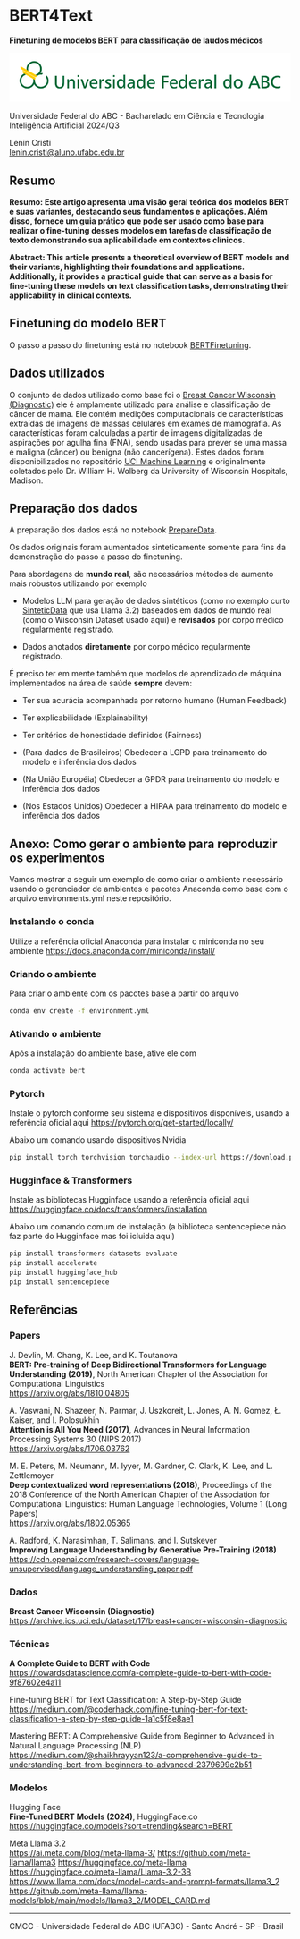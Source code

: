 # BERT4Text

**Finetuning de modelos BERT para classificação de laudos médicos**

![UFABC Logo](assets/logotipo-ufabc-extenso.png)

Universidade Federal do ABC - Bacharelado em Ciência e Tecnologia<br />
Inteligência Artificial 2024/Q3

Lenin Cristi<br />
lenin.cristi@aluno.ufabc.edu.br

## Resumo

**Resumo: Este artigo apresenta uma visão geral teórica dos modelos BERT e suas variantes, destacando seus fundamentos e aplicações. Além disso, fornece um guia prático que pode ser usado como base para realizar o fine-tuning desses modelos em tarefas de classificação de texto demonstrando sua aplicabilidade em contextos clínicos.**

**Abstract: This article presents a theoretical overview of BERT models and their variants, highlighting their foundations and applications. Additionally, it provides a practical guide that can serve as a basis for fine-tuning these models on text classification tasks, demonstrating their applicability in clinical contexts.**

## Finetuning do modelo BERT

O passo a passo do finetuning está no notebook [BERTFinetuning](BERTFinetuning.ipynb).

## Dados utilizados

O conjunto de dados utilizado como base foi o [Breast Cancer Wisconsin (Diagnostic)](https://archive.ics.uci.edu/dataset/17/breast+cancer+wisconsin+diagnostic) ele é amplamente utilizado para análise e classificação de câncer de mama. Ele contém medições computacionais de características extraídas de imagens de massas celulares em exames de mamografia. As características foram calculadas a partir de imagens digitalizadas de aspirações por agulha fina (FNA), sendo usadas para prever se uma massa é maligna (câncer) ou benigna (não cancerígena). Estes dados foram disponibilizados no repositório [UCI Machine Learning](https://archive.ics.uci.edu/) e originalmente coletados pelo Dr. William H. Wolberg da University of Wisconsin Hospitals, Madison.

## Preparação dos dados

A preparação dos dados está no notebook [PrepareData](PrepareData.ipynb).

Os dados originais foram aumentados sinteticamente somente para fins da demonstração do passo a passo do finetuning.

Para abordagens de **mundo real**, são necessários métodos de aumento mais robustos utilizando por exemplo

- Modelos LLM para geração de dados sintéticos (como no exemplo curto [SinteticData](SinteticData.ipynb) que usa Llama 3.2) baseados em dados de mundo real (como o Wisconsin Dataset usado aqui) e **revisados** por corpo médico regularmente registrado.

- Dados anotados **diretamente** por corpo médico regularmente registrado.

É preciso ter em mente também que modelos de aprendizado de máquina implementados na área de saúde **sempre** devem:

- Ter sua acurácia acompanhada por retorno humano (Human Feedback)

- Ter explicabilidade (Explainability)

- Ter critérios de honestidade definidos (Fairness)

- (Para dados de Brasileiros) Obedecer a LGPD para treinamento do modelo e inferência dos dados

- (Na União Européia) Obedecer a GPDR para treinamento do modelo e inferência dos dados

- (Nos Estados Unidos) Obedecer a HIPAA para treinamento do modelo e inferência dos dados

## Anexo: Como gerar o ambiente para reproduzir os experimentos

Vamos mostrar a seguir um exemplo de como criar o ambiente necessário usando o gerenciador de ambientes e pacotes Anaconda como base com o arquivo environments.yml neste repositório.

### Instalando o conda

Utilize a referência oficial Anaconda para instalar o miniconda no seu ambiente https://docs.anaconda.com/miniconda/install/

### Criando o ambiente

Para criar o ambiente com os pacotes base a partir do arquivo

```bash
conda env create -f environment.yml
```

### Ativando o ambiente

Após a instalação do ambiente base, ative ele com

```bash
conda activate bert
```

### Pytorch

Instale o pytorch conforme seu sistema e dispositivos disponíveis, usando a referência oficial aqui https://pytorch.org/get-started/locally/

Abaixo um comando usando dispositivos Nvidia

```bash
pip install torch torchvision torchaudio --index-url https://download.pytorch.org/whl/cu121
```

### Hugginface & Transformers

Instale as bibliotecas Hugginface usando a referência oficial aqui https://huggingface.co/docs/transformers/installation

Abaixo um comando comum de instalação (a biblioteca sentencepiece não faz parte do Hugginface mas foi icluida aqui)

```bash
pip install transformers datasets evaluate
pip install accelerate
pip install huggingface_hub
pip install sentencepiece
```

## Referências

### Papers

J. Devlin, M. Chang, K. Lee, and K. Toutanova<br />
**BERT: Pre-training of Deep Bidirectional Transformers for Language Understanding (2019)**, North American Chapter of the Association for Computational Linguistics<br />
https://arxiv.org/abs/1810.04805

A. Vaswani, N. Shazeer, N. Parmar, J. Uszkoreit, L. Jones, A. N. Gomez, Ł. Kaiser, and I. Polosukhin<br />
**Attention is All You Need (2017)**, Advances in Neural Information Processing Systems 30 (NIPS 2017)<br />
https://arxiv.org/abs/1706.03762

M. E. Peters, M. Neumann, M. Iyyer, M. Gardner, C. Clark, K. Lee, and L. Zettlemoyer<br />
**Deep contextualized word representations (2018)**, Proceedings of the 2018 Conference of the North American Chapter of the Association for Computational Linguistics: Human Language Technologies, Volume 1 (Long Papers)<br />
https://arxiv.org/abs/1802.05365

A. Radford, K. Narasimhan, T. Salimans, and I. Sutskever<br />
**Improving Language Understanding by Generative Pre-Training (2018)**<br />
https://cdn.openai.com/research-covers/language-unsupervised/language_understanding_paper.pdf

### Dados

**Breast Cancer Wisconsin (Diagnostic)**<br />
https://archive.ics.uci.edu/dataset/17/breast+cancer+wisconsin+diagnostic

### Técnicas

**A Complete Guide to BERT with Code**<br />
https://towardsdatascience.com/a-complete-guide-to-bert-with-code-9f87602e4a11

Fine-tuning BERT for Text Classification: A Step-by-Step Guide<br />
https://medium.com/@coderhack.com/fine-tuning-bert-for-text-classification-a-step-by-step-guide-1a1c5f8e8ae1

Mastering BERT: A Comprehensive Guide from Beginner to Advanced in Natural Language Processing (NLP)<br />
https://medium.com/@shaikhrayyan123/a-comprehensive-guide-to-understanding-bert-from-beginners-to-advanced-2379699e2b51

### Modelos

Hugging Face<br />
**Fine-Tuned BERT Models (2024)**, HuggingFace.co<br />
https://huggingface.co/models?sort=trending&search=BERT

Meta Llama 3.2<br />
https://ai.meta.com/blog/meta-llama-3/
https://github.com/meta-llama/llama3
https://huggingface.co/meta-llama
https://huggingface.co/meta-llama/Llama-3.2-3B
https://www.llama.com/docs/model-cards-and-prompt-formats/llama3_2
https://github.com/meta-llama/llama-models/blob/main/models/llama3_2/MODEL_CARD.md

___

CMCC - Universidade Federal do ABC (UFABC) - Santo André - SP - Brasil
